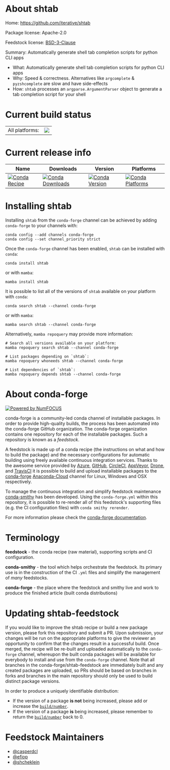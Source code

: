 About shtab
===========

Home: https://github.com/iterative/shtab

Package license: Apache-2.0

Feedstock license: [BSD-3-Clause](https://github.com/conda-forge/shtab-feedstock/blob/main/LICENSE.txt)

Summary: Automatically generate shell tab completion scripts for python CLI apps

- What: Automatically generate shell tab completion scripts for python CLI apps
- Why: Speed & correctness. Alternatives like `argcomplete` & `pyzshcomplete` are slow and have side-effects
- How: `shtab` processes an `argparse.ArgumentParser` object to generate a tab completion script for your shell


Current build status
====================


<table><tr><td>All platforms:</td>
    <td>
      <a href="https://dev.azure.com/conda-forge/feedstock-builds/_build/latest?definitionId=10052&branchName=main">
        <img src="https://dev.azure.com/conda-forge/feedstock-builds/_apis/build/status/shtab-feedstock?branchName=main">
      </a>
    </td>
  </tr>
</table>

Current release info
====================

| Name | Downloads | Version | Platforms |
| --- | --- | --- | --- |
| [![Conda Recipe](https://img.shields.io/badge/recipe-shtab-green.svg)](https://anaconda.org/conda-forge/shtab) | [![Conda Downloads](https://img.shields.io/conda/dn/conda-forge/shtab.svg)](https://anaconda.org/conda-forge/shtab) | [![Conda Version](https://img.shields.io/conda/vn/conda-forge/shtab.svg)](https://anaconda.org/conda-forge/shtab) | [![Conda Platforms](https://img.shields.io/conda/pn/conda-forge/shtab.svg)](https://anaconda.org/conda-forge/shtab) |

Installing shtab
================

Installing `shtab` from the `conda-forge` channel can be achieved by adding `conda-forge` to your channels with:

```
conda config --add channels conda-forge
conda config --set channel_priority strict
```

Once the `conda-forge` channel has been enabled, `shtab` can be installed with `conda`:

```
conda install shtab
```

or with `mamba`:

```
mamba install shtab
```

It is possible to list all of the versions of `shtab` available on your platform with `conda`:

```
conda search shtab --channel conda-forge
```

or with `mamba`:

```
mamba search shtab --channel conda-forge
```

Alternatively, `mamba repoquery` may provide more information:

```
# Search all versions available on your platform:
mamba repoquery search shtab --channel conda-forge

# List packages depending on `shtab`:
mamba repoquery whoneeds shtab --channel conda-forge

# List dependencies of `shtab`:
mamba repoquery depends shtab --channel conda-forge
```


About conda-forge
=================

[![Powered by
NumFOCUS](https://img.shields.io/badge/powered%20by-NumFOCUS-orange.svg?style=flat&colorA=E1523D&colorB=007D8A)](https://numfocus.org)

conda-forge is a community-led conda channel of installable packages.
In order to provide high-quality builds, the process has been automated into the
conda-forge GitHub organization. The conda-forge organization contains one repository
for each of the installable packages. Such a repository is known as a *feedstock*.

A feedstock is made up of a conda recipe (the instructions on what and how to build
the package) and the necessary configurations for automatic building using freely
available continuous integration services. Thanks to the awesome service provided by
[Azure](https://azure.microsoft.com/en-us/services/devops/), [GitHub](https://github.com/),
[CircleCI](https://circleci.com/), [AppVeyor](https://www.appveyor.com/),
[Drone](https://cloud.drone.io/welcome), and [TravisCI](https://travis-ci.com/)
it is possible to build and upload installable packages to the
[conda-forge](https://anaconda.org/conda-forge) [Anaconda-Cloud](https://anaconda.org/)
channel for Linux, Windows and OSX respectively.

To manage the continuous integration and simplify feedstock maintenance
[conda-smithy](https://github.com/conda-forge/conda-smithy) has been developed.
Using the ``conda-forge.yml`` within this repository, it is possible to re-render all of
this feedstock's supporting files (e.g. the CI configuration files) with ``conda smithy rerender``.

For more information please check the [conda-forge documentation](https://conda-forge.org/docs/).

Terminology
===========

**feedstock** - the conda recipe (raw material), supporting scripts and CI configuration.

**conda-smithy** - the tool which helps orchestrate the feedstock.
                   Its primary use is in the construction of the CI ``.yml`` files
                   and simplify the management of *many* feedstocks.

**conda-forge** - the place where the feedstock and smithy live and work to
                  produce the finished article (built conda distributions)


Updating shtab-feedstock
========================

If you would like to improve the shtab recipe or build a new
package version, please fork this repository and submit a PR. Upon submission,
your changes will be run on the appropriate platforms to give the reviewer an
opportunity to confirm that the changes result in a successful build. Once
merged, the recipe will be re-built and uploaded automatically to the
`conda-forge` channel, whereupon the built conda packages will be available for
everybody to install and use from the `conda-forge` channel.
Note that all branches in the conda-forge/shtab-feedstock are
immediately built and any created packages are uploaded, so PRs should be based
on branches in forks and branches in the main repository should only be used to
build distinct package versions.

In order to produce a uniquely identifiable distribution:
 * If the version of a package **is not** being increased, please add or increase
   the [``build/number``](https://docs.conda.io/projects/conda-build/en/latest/resources/define-metadata.html#build-number-and-string).
 * If the version of a package **is** being increased, please remember to return
   the [``build/number``](https://docs.conda.io/projects/conda-build/en/latest/resources/define-metadata.html#build-number-and-string)
   back to 0.

Feedstock Maintainers
=====================

* [@casperdcl](https://github.com/casperdcl/)
* [@efiop](https://github.com/efiop/)
* [@shcheklein](https://github.com/shcheklein/)

